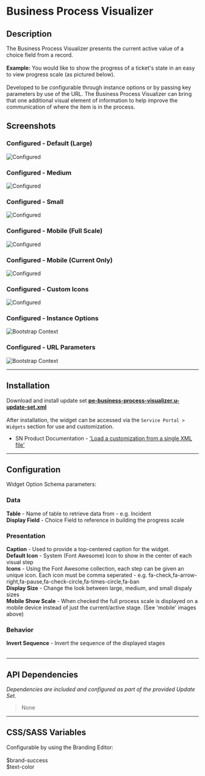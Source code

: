 # Business Process Visualizer

## Description

The Business Process Visualizer presents the current active value of a choice field from a record.<br/><br/>
**Example:** You would like to show the progress of a ticket's state in an easy to view progress scale (as pictured below).<br/><br/>  Developed to be configurable through instance options or by passing key parameters by use of the URL.  The Business Process Visualizer can bring that one additional visual element of information to help improve the communication of where the item is in the process.

## Screenshots
### Configured - Default (Large)
![Configured](https://raw.githubusercontent.com/platform-experience/serviceportal-widget-library/master/src/pe-business-process-visualizer/images/default.png)
### Configured - Medium
![Configured](https://raw.githubusercontent.com/platform-experience/serviceportal-widget-library/master/src/pe-business-process-visualizer/images/medium.png)
### Configured - Small
![Configured](https://raw.githubusercontent.com/platform-experience/serviceportal-widget-library/master/src/pe-business-process-visualizer/images/small.png)
### Configured - Mobile (Full Scale)
![Configured](https://raw.githubusercontent.com/platform-experience/serviceportal-widget-library/master/src/pe-business-process-visualizer/images/mobile_full.png)
### Configured - Mobile (Current Only)
![Configured](https://raw.githubusercontent.com/platform-experience/serviceportal-widget-library/master/src/pe-business-process-visualizer/images/mobile_current.png)
### Configured - Custom Icons
![Configured](https://raw.githubusercontent.com/platform-experience/serviceportal-widget-library/master/src/pe-business-process-visualizer/images/custom_icons.png)
### Configured - Instance Options
![Bootstrap Context](https://raw.githubusercontent.com/platform-experience/serviceportal-widget-library/master/src/pe-business-process-visualizer/images/instance_options.png)
### Configured - URL Parameters
![Bootstrap Context](https://raw.githubusercontent.com/platform-experience/serviceportal-widget-library/master/src/pe-business-process-visualizer/images/url_parameters.png)

---
## Installation
Download and install update set **[pe-business-process-visualizer.u-update-set.xml](https://github.com/platform-experience/serviceportal-widget-library/blob/master/src/pe-business-process-visualizer/pe-business-process-visualizer.u-update-set.xml)** <br/><br/>
After installation, the widget can be accessed via the `Service Portal > Widgets` section for use and customization.<br/>
* SN Product Documentation - ['Load a customization from a single XML file'](https://docs.servicenow.com/bundle/kingston-application-development/page/build/system-update-sets/task/t_SaveAnUpdateSetAsAnXMLFile.html)

---
## Configuration
Widget Option Schema parameters:

### Data
**Table** - Name of table to retrieve data from - e.g. Incident<br/>
**Display Field** - Choice Field to reference in building the progress scale<br/>

### Presentation
**Caption** - Used to provide a top-centered caption for the widget.<br/>
**Default Icon** - System (Font Awesome) Icon to show in the center of each visual step<br/>
**Icons** - Using the Font Awesome collection, each step can be given an unique icon.  Each icon must be comma seperated - e.g. fa-check,fa-arrow-right,fa-pause,fa-check-circle,fa-times-circle,fa-ban<br/>
**Display Size** - Change the look between large, medium, and small dispaly sizes<br/>
**Mobile Show Scale** - When checked the full process scale is displayed on a mobile device instead of just the current/active stage.  (See 'mobile' images above)<br/>

### Behavior
**Invert Sequence** - Invert the sequence of the displayed stages<br/>
<br/>

---
## API Dependencies
<i>Dependencies are included and configured as part of the provided Update Set.</i>
> None

---
## CSS/SASS Variables
Configurable by using the Branding Editor:<br/><br/>
$brand-success <br/>
$text-color <br/>